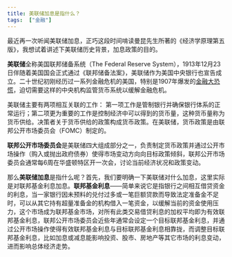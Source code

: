 ```yaml
---
title: 美联储加息是指什么？
tags:  ["金融"]
---
```

最近再一次听闻美联储加息，正巧这段时间啃读曼昆先生所著的《经济学原理第五版》，我想试着讲述下美联储历史背景，加息政策的目的。

**美联储**全称美国联邦储备系统（The Federal Reserve System），1913年12月23日伴随着美国国会正式通过《联邦储备法案》，美联储作为美国中央银行也宣告成立。二十世纪初刚经历过一系列金融危机的美国，特别是1907年爆发的[金融大恐慌](https://en.wikipedia.org/wiki/Panic_of_1907)，迫切需要这样的中央机构监管货币系统以缓解金融危机。

美联储主要有两项相互关联的工作：
第一项工作是管制银行并确保银行体系的正常运行；第二项更为重要的工作是控制经济中可以得到的货币量，这种货币量称为货币供给。决策者关于货币供给的政策构成货币政策。在美联储，货币政策是由联邦公开市场委员会（FOMC）制定的。

**联邦公开市场委员会**是美联储四大组成部分之一，负责制定货币政策并通过公开市场操作（购入或抛出政府债券）使得市场变动方向向目标政策倾斜，联邦公开市场委员会通常每6周在华盛顿特区开一次会，讨论当前经济状况和政策变动。


那么**美联储加息**是指什么呢？首先，我们要明确一下美联储对什么加息，这里实际是对联邦基金利息加息。**联邦基金利息**——简单来说它是指银行之间相互借贷资金的利息，当一家银行因未预料的兑付过多或一笔巨额贷款而导致法定准备金不足时，可以从其它持有超量准备金的机构借入一笔资金，以缓解当前的资金使用压力，这个市场成为联邦基金市场，对所有此类交易借贷利息的加权平均即为有效联邦基金利息，联邦公开市场委员会近些年通常会设定一个目标联邦基金利息，并通过公开市场操作使得有效联邦基金利息与目标联邦基金利息相靠拢，而调整目标联邦基金利息，比如加息或减息能影响投资、股市、房地产等其它市场的利息变动，进而影响总体经济走势。